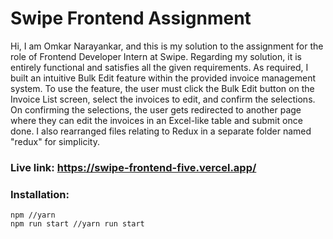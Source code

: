 # Swipe Frontend Assignment

Hi, I am Omkar Narayankar, and this is my solution to the assignment for the role of Frontend Developer Intern at Swipe. Regarding my solution, it is entirely functional and satisfies all the given requirements. As required, I built an intuitive Bulk Edit feature within the provided invoice management system. To use the feature, the user must click the Bulk Edit button on the Invoice List screen, select the invoices to edit, and confirm the selections. On confirming the selections, the user gets redirected to another page where they can edit the invoices in an Excel-like table and submit once done. I also rearranged files relating to Redux in a separate folder named "redux" for simplicity.

### Live link: https://swipe-frontend-five.vercel.app/

### Installation:

```
npm //yarn
npm run start //yarn run start
```
